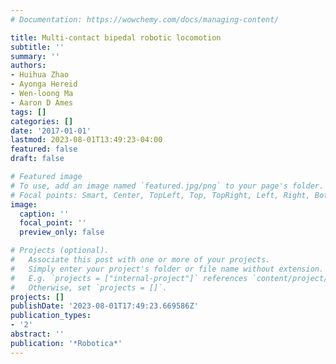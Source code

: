 ```yaml
---
# Documentation: https://wowchemy.com/docs/managing-content/

title: Multi-contact bipedal robotic locomotion
subtitle: ''
summary: ''
authors:
- Huihua Zhao
- Ayonga Hereid
- Wen-loong Ma
- Aaron D Ames
tags: []
categories: []
date: '2017-01-01'
lastmod: 2023-08-01T13:49:23-04:00
featured: false
draft: false

# Featured image
# To use, add an image named `featured.jpg/png` to your page's folder.
# Focal points: Smart, Center, TopLeft, Top, TopRight, Left, Right, BottomLeft, Bottom, BottomRight.
image:
  caption: ''
  focal_point: ''
  preview_only: false

# Projects (optional).
#   Associate this post with one or more of your projects.
#   Simply enter your project's folder or file name without extension.
#   E.g. `projects = ["internal-project"]` references `content/project/deep-learning/index.md`.
#   Otherwise, set `projects = []`.
projects: []
publishDate: '2023-08-01T17:49:23.669586Z'
publication_types:
- '2'
abstract: ''
publication: '*Robotica*'
---
```

